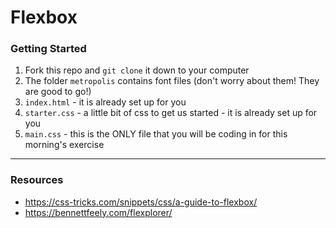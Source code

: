 # Flexbox

### Getting Started

1. Fork this repo and `git clone` it down to your computer
1. The folder `metropolis` contains font files (don't worry about them! They are good to go!)
1. `index.html` - it is already set up for you
1. `starter.css` - a little bit of css to get us started - it is already set up for you
1. `main.css` - this is the ONLY file that you will be coding in for this morning's exercise

---

### Resources
- https://css-tricks.com/snippets/css/a-guide-to-flexbox/
- https://bennettfeely.com/flexplorer/
